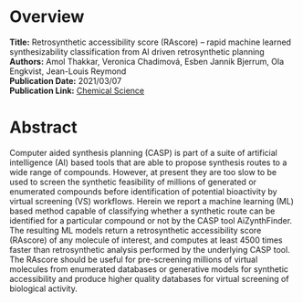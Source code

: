 # Overview
**Title:** Retrosynthetic accessibility score (RAscore) – rapid machine learned synthesizability classification from AI driven retrosynthetic planning<br>
**Authors:** Amol Thakkar, Veronica Chadimová, Esben Jannik Bjerrum, Ola Engkvist, Jean-Louis Reymond<br>
**Publication Date:** 2021/03/07<br>
**Publication Link:** [Chemical Science](https://pubs.rsc.org/en/content/articlelanding/2021/sc/d0sc05401a)

# Abstract
Computer aided synthesis planning (CASP) is part of a suite of artificial intelligence (AI) based 
tools that are able to propose synthesis routes to a wide range of compounds. However, at present 
they are too slow to be used to screen the synthetic feasibility of millions of generated or enumerated 
compounds before identification of potential bioactivity by virtual screening (VS) workflows. Herein 
we report a machine learning (ML) based method capable of classifying whether a synthetic route can be 
identified for a particular compound or not by the CASP tool AiZynthFinder. The resulting ML models return 
a retrosynthetic accessibility score (RAscore) of any molecule of interest, and computes at least 4500 times 
faster than retrosynthetic analysis performed by the underlying CASP tool. The RAscore should be useful for 
pre-screening millions of virtual molecules from enumerated databases or generative models for synthetic 
accessibility and produce higher quality databases for virtual screening of biological activity.
